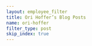 ```yaml
---
layout: employee_filter
title: Ori Hoffer’s Blog Posts
name: ori-hoffer
filter_type: post
skip_index: true
---
```

